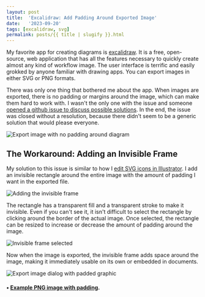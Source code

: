 ```yaml
---
layout: post
title:  'Excalidraw: Add Padding Around Exported Image'
date:   '2023-09-20'
tags: [excalidraw, svg]
permalink: posts/{{ title | slugify }}.html
---
```


My favorite app for creating diagrams is [excalidraw](https://excalidraw.com/). It is a free, open-source, web application that has all the features necessary to quickly create almost any kind of workflow image. The user interface is terrific and easily grokked by anyone familiar with drawing apps. You can export images in either SVG or PNG formats.

There was only one thing that bothered me about the app. When images are exported, there is no padding or margins around the image, which can make them hard to work with. I wasn't the only one with the issue and someone [opened a github issue to discuss possible solutions](https://github.com/excalidraw/excalidraw/issues/1556). In the end, the issue was closed without a resolution, because there didn't seem to be a generic solution that would please everyone.

<!-- more -->

![Export image with no padding around diagram](/img/excalidraw/ss01_export_no_padding.png "Export image with no padding around diagram")

## The Workaround: Adding an Invisible Frame

My solution to this issue is similar to how I [edit SVG icons in Illustrator](https://www.kcaran.com/posts/svg-files-in-adobe-illustator.html). I add an invisible rectangle around the entire image with the amount of padding I want in the exported file.

![Adding the invisible frame](/img/excalidraw/ss02_border_frame.png "Adding the invisible frame")

The rectangle has a transparent fill and a transparent stroke to make it invisible. Even if you can't see it, it isn't difficult to select the rectangle by clicking around the border of the actual image. Once selected, the rectangle can be resized to increase or decrease the amount of padding around the image.

![Invisible frame selected](/img/excalidraw/ss03_frame_resize.png "Invisible frame selected")

Now when the image is exported, the invisible frame adds space around the image, making it immediately usable on its own or embedded in documents.

![Export image dialog with padded graphic](/img/excalidraw/ss04_export_with_padding.png "Export image dialog with padded graphic")

#### &bull; [Example PNG image with padding](/img/excalidraw/export_with_padding.png).
